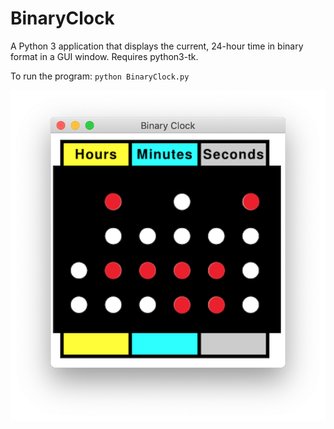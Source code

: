 # BinaryClock
A Python 3 application that displays the current, 24-hour time in binary format in a GUI window.
Requires python3-tk.

To run the program: `python BinaryClock.py`

![Screenshot](screenshots/img1.png)

